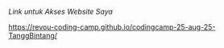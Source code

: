 *Link untuk Akses Website Saya*

https://revou-coding-camp.github.io/codingcamp-25-aug-25-TanggBintang/
